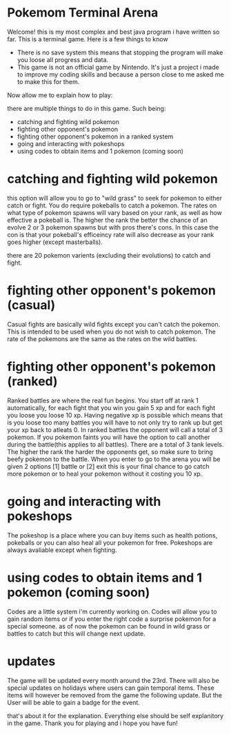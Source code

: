 # Pokemom Terminal Arena

Welcome! this is my most complex and best java program i have written so far. This is a terminal game. Here is a few things to know

- There is no save system this means that stopping the program will make you loose all progress and data.
- This game is not an official game by Nintendo. It's just a project i made to improve my coding skills and because a person close to me asked me to make this for them.

Now allow me to explain how to play:

there are multiple things to do in this game. Such being:
- catching and fighting wild pokemon
- fighting other opponent's pokemon
- fighting other opponent's pokemon in a ranked system
- going and interacting with pokeshops
- using codes to obtain items and 1 pokemon (coming soon)

# catching and fighting wild pokemon
 this option will allow you to go to "wild grass" to seek for pokemon to either catch or fight. You do require pokeballs to catch a pokemon. The rates on what type of pokemon spawns
 will vary based on your rank, as well as how effective a pokeball is. The higher the rank the better the chance of an evolve 2 or 3 pokemon spawns but with pros there's cons. In this 
 case the con is that your pokeball's efficeincy rate will also decrease as your rank goes higher (except masterballs).
 
 there are 20 pokemon varients (excluding their evolutions) to catch and fight.
 
# fighting other opponent's pokemon (casual)
  Casual fights are basically wild fights except you can't catch the pokemon. This is intended to be used when you do not wish to catch pokemon. The rate of the pokemons are the same 
  as the rates on the wild battles.

# fighting other opponent's pokemon (ranked)
  Ranked battles are where the real fun begins. You start off at rank 1 automatically, for each fight that you win you gain 5 xp and for each fight you loose you loose 10 xp. Having 
  negative xp is possible which means that is you loose too many battles you will have to not only try to rank up but get your xp back to atleats 0. In ranked battles the opponent will call
  a total of 3 pokemon. If you pokemon faints you will have the option to call another during the battle(this applies to all battles). There are a total of 3 tank levels. The higher the rank
  the harder the opponents get, so make sure to bring beefy pokemon to the battle. When you enter to go to the arena you will be given 2 options [1] battle or [2] exit this is your final 
  chance to go catch more pokemon or to heal your pokemon without it costing you 10 xp.
  
# going and interacting with pokeshops

  The pokeshop is a place where you can buy items such as health potions, pokeballs or you can also heal all your pokemon for free. Pokeshops are always avaliable except when fighting.

# using codes to obtain items and 1 pokemon (coming soon)
  Codes are a little system i'm currently working on. Codes will allow you to gain random items or if you enter the right code a surprise pokemon for a special someone.
  as of now the pokemon can be found in wild grass or battles to catch but this will change next update. 
  
# updates 
  The game will be updated every month around the 23rd. There will also be special updates on holidays where users can gain temporal items. These items will however be removed from the
  game the following update. But the User will be able to gain a badge for the event. 

that's about it for the explanation. Everything else should be self explanitory in the game. Thank you for playing and i hope you have fun!
